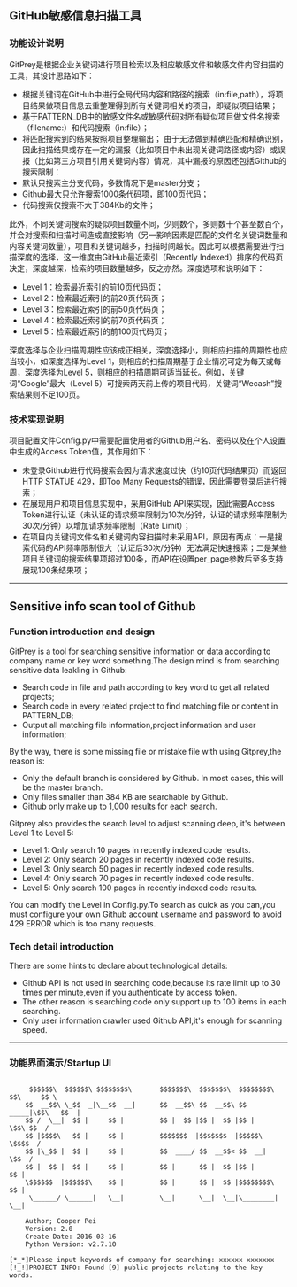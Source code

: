 ## GitHub敏感信息扫描工具
### 功能设计说明
GitPrey是根据企业关键词进行项目检索以及相应敏感文件和敏感文件内容扫描的工具，其设计思路如下：
* 根据关键词在GitHub中进行全局代码内容和路径的搜索（in:file,path），将项目结果做项目信息去重整理得到所有关键词相关的项目，即疑似项目结果；
* 基于PATTERN_DB中的敏感文件名或敏感代码对所有疑似项目做文件名搜索（filename:）和代码搜索（in:file）；
* 将匹配搜索到的结果按照项目整理输出；
由于无法做到精确匹配和精确识别，因此扫描结果或存在一定的漏报（比如项目中未出现关键词路径或内容）或误报（比如第三方项目引用关键词内容）情况，其中漏报的原因还包括Github的搜索限制：
* 默认只搜索主分支代码，多数情况下是master分支；
* Github最大只允许搜索1000条代码项，即100页代码；
* 代码搜索仅搜索不大于384Kb的文件；

此外，不同关键词搜索的疑似项目数量不同，少则数个，多则数十个甚至数百个，并会对搜索和扫描时间造成直接影响（另一影响因素是匹配的文件名关键词数量和内容关键词数量），项目和关键词越多，扫描时间越长。因此可以根据需要进行扫描深度的选择，这一维度由GitHub最近索引（Recently Indexed）排序的代码页决定，深度越深，检索的项目数量越多，反之亦然。深度选项和说明如下：
* Level 1：检索最近索引的前10页代码页；
* Level 2：检索最近索引的前20页代码页；
* Level 3：检索最近索引的前50页代码页；
* Level 4：检索最近索引的前70页代码页；
* Level 5：检索最近索引的前100页代码页；

深度选择与企业扫描周期性应该成正相关，深度选择小，则相应扫描的周期性也应当较小，如深度选择为Level 1，则相应的扫描周期基于企业情况可定为每天或每周，深度选择为Level 5，则相应的扫描周期可适当延长。例如，关键词“Google”最大（Level 5）可搜索两天前上传的项目代码，关键词“Wecash”搜索结果则不足100页。

### 技术实现说明
项目配置文件Config.py中需要配置使用者的Github用户名、密码以及在个人设置中生成的Access Token值，其作用如下：
* 未登录Github进行代码搜索会因为请求速度过快（约10页代码结果页）而返回HTTP STATUE 429，即Too Many Requests的错误，因此需要登录后进行搜索；
* 在展现用户和项目信息实现中，采用GitHub API来实现，因此需要Access Token进行认证（未认证的请求频率限制为10次/分钟，认证的请求频率限制为30次/分钟）以增加请求频率限制（Rate Limit）；
* 在项目内关键词文件名和关键词内容扫描时未采用API，原因有两点：一是搜索代码的API频率限制很大（认证后30次/分钟）无法满足快速搜索；二是某些项目关键词的搜索结果项超过100条，而API在设置per_page参数后至多支持展现100条结果项；

***
## Sensitive info scan tool of Github
### Function introduction and design
GitPrey is a tool for searching sensitive information or data according to company name or key word something.The design mind is from searching sensitive data leakling in Github:
* Search code in file and path according to key word to get all related projects;
* Search code in every related project to find matching file or content in PATTERN_DB;
* Output all matching file information,project information and user information;

By the way, there is some missing file or mistake file with using Gitprey,the reason is:
* Only the default branch is considered by Github. In most cases, this will be the master branch.
* Only files smaller than 384 KB are searchable by Github.
* Github only make up to 1,000 results for each search.

Gitprey also provides the search level to adjust scanning deep, it's between Level 1 to Level 5:
* Level 1: Only search 10 pages in recently indexed code results.
* Level 2: Only search 20 pages in recently indexed code results.
* Level 3: Only search 50 pages in recently indexed code results.
* Level 4: Only search 70 pages in recently indexed code results.
* Level 5: Only search 100 pages in recently indexed code results.

You can modify the Level in Config.py.To search as quick as you can,you must configure your own Github account username and password to avoid 429 ERROR which is too many requests.

### Tech detail introduction
There are some hints to declare about technological details:
* Github API is not used in searching code,because its rate limit up to 30 times per minute,even if you authenticate by access token.
* The other reason is searching code only support up to 100 items in each searching.
* Only user information crawler used Github API,it's enough for scanning speed.

***
### 功能界面演示/Startup UI
<pre>
<code>
     $$$$$$\  $$$$$$\ $$$$$$$$\       $$$$$$$\  $$$$$$$\  $$$$$$$$\ $$\     $$ \
    $$  __$$\ \_$$  _|\__$$  __|      $$  __$$\ $$  __$$\ $$  _____|\$$\   $$  |
    $$ /  \__|  $$ |     $$ |         $$ |  $$ |$$ |  $$ |$$ |       \$$\ $$  /
    $$ |$$$$\   $$ |     $$ |         $$$$$$$  |$$$$$$$  |$$$$$\      \$$$$  /
    $$ |\_$$ |  $$ |     $$ |         $$  ____/ $$  __$$< $$  __|      \$$  /
    $$ |  $$ |  $$ |     $$ |         $$ |      $$ |  $$ |$$ |          $$ |
    \$$$$$$  |$$$$$$\    $$ |         $$ |      $$ |  $$ |$$$$$$$$\     $$ |
     \______/ \______|   \__|         \__|      \__|  \__|\________|    \__|

    Author; Cooper Pei
    Version: 2.0
    Create Date: 2016-03-16
    Python Version: v2.7.10
    
[*_*]Please input keywords of company for searching: xxxxxx xxxxxxx
[!_!]PROJECT INFO: Found [9] public projects relating to the key words.
</code>
</pre>
